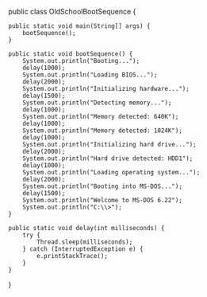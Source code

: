 public class OldSchoolBootSequence {

    public static void main(String[] args) {
        bootSequence();
    }

    public static void bootSequence() {
        System.out.println("Booting...");
        delay(1000);
        System.out.println("Loading BIOS...");
        delay(2000);
        System.out.println("Initializing hardware...");
        delay(1500);
        System.out.println("Detecting memory...");
        delay(1000);
        System.out.println("Memory detected: 640K");
        delay(1000);
        System.out.println("Memory detected: 1024K");
        delay(1000);
        System.out.println("Initializing hard drive...");
        delay(2000);
        System.out.println("Hard drive detected: HDD1");
        delay(1000);
        System.out.println("Loading operating system...");
        delay(2000);
        System.out.println("Booting into MS-DOS...");
        delay(1500);
        System.out.println("Welcome to MS-DOS 6.22");
        System.out.println("C:\\>");
    }

    public static void delay(int milliseconds) {
        try {
            Thread.sleep(milliseconds);
        } catch (InterruptedException e) {
            e.printStackTrace();
        }
    }
}
